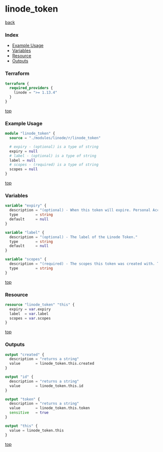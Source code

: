 # linode_token

[back](../linode.md)

### Index

- [Example Usage](#example-usage)
- [Variables](#variables)
- [Resource](#resource)
- [Outputs](#outputs)

### Terraform

```terraform
terraform {
  required_providers {
    linode = ">= 1.13.4"
  }
}
```

[top](#index)

### Example Usage

```terraform
module "linode_token" {
  source = "./modules/linode/r/linode_token"

  # expiry - (optional) is a type of string
  expiry = null
  # label - (optional) is a type of string
  label = null
  # scopes - (required) is a type of string
  scopes = null
}
```

[top](#index)

### Variables

```terraform
variable "expiry" {
  description = "(optional) - When this token will expire. Personal Access Tokens cannot be renewed, so after this time the token will be completely unusable and a new token will need to be generated. Tokens may be created with 'null' as their expiry and will never expire unless revoked."
  type        = string
  default     = null
}

variable "label" {
  description = "(optional) - The label of the Linode Token."
  type        = string
  default     = null
}

variable "scopes" {
  description = "(required) - The scopes this token was created with. These define what parts of the Account the token can be used to access. Many command-line tools, such as the Linode CLI, require tokens with access to *. Tokens with more restrictive scopes are generally more secure."
  type        = string
}
```

[top](#index)

### Resource

```terraform
resource "linode_token" "this" {
  expiry = var.expiry
  label  = var.label
  scopes = var.scopes
}
```

[top](#index)

### Outputs

```terraform
output "created" {
  description = "returns a string"
  value       = linode_token.this.created
}

output "id" {
  description = "returns a string"
  value       = linode_token.this.id
}

output "token" {
  description = "returns a string"
  value       = linode_token.this.token
  sensitive   = true
}

output "this" {
  value = linode_token.this
}
```

[top](#index)